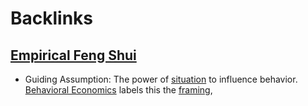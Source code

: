 
# Backlinks
## [Empirical Feng Shui](<Empirical Feng Shui.md>)
- Guiding Assumption: The power of [situation](<situation.md>) to influence behavior. [Behavioral Economics](<Behavioral Economics.md>) labels this the [framing](<framing.md>),


